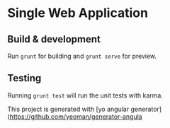 # Single Web Application

## Build & development

Run `grunt` for building and `grunt serve` for preview.

## Testing

Running `grunt test` will run the unit tests with karma.


This project is generated with [yo angular generator](https://github.com/yeoman/generator-angula
